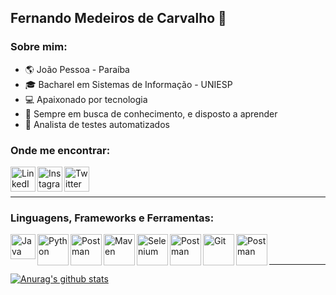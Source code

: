 ## Fernando Medeiros de Carvalho 👋

<!--
**fernandomccc/fernandomccc** is a ✨ _special_ ✨ repository because its `README.md` (this file) appears on your GitHub profile.
-->

### Sobre mim:

- :earth_americas: João Pessoa - Paraíba
- ‍🎓 Bacharel em Sistemas de Informação - UNIESP
- ‍💻 Apaixonado por tecnologia
- 🌱 Sempre em busca de conhecimento, e disposto a aprender
- 🐞 Analista de testes automatizados
 
### Onde me encontrar:

[<img align="left" alt="LinkedIn" width="40px" src="https://cdn.iconscout.com/icon/free/png-256/linkedin-circle-1868976-1583140.png"/>][linkedin]
[<img align="left" alt="Instagram" width="40px" src="https://seeklogo.com/images/I/instagram-logo-3EDAAFAF47-seeklogo.com.png"/>][instagram]
[<img align="left" alt="Twitter" width="40px" src="https://icon-library.com/images/twitter-icon-svg/twitter-icon-svg-28.jpg"/>][twitter]
<br/><br/>
<hr></hr>

### Linguagens, Frameworks e Ferramentas:

[<img align="left" alt="Java" width="40px" src="http://www.trt5.jus.br/recursos/BancoImagens/%7B107F40E0-2305-435F-B280-E05E05042F4C%7D_java-logo-500x307.png"/>][java]
[<img align="left" alt="Python" width="50px" src="https://upload.wikimedia.org/wikipedia/commons/thumb/0/0a/Python.svg/1200px-Python.svg.png"/>][python]
[<img align="left" alt="Postman" width="50px" src="https://cdn.springpeople.com/media/Rest%20Assured.png"/>][restassured]


[<img align="left" alt="Maven" width="50px" src="https://www.felypeganzert.com/img/knowledges/maven.png"/>][maven]
[<img align="left" alt="Selenium" width="50px" src="https://iconape.com/wp-content/files/yd/371438/svg/371438.svg"/>][selenium]
[<img align="left" alt="Postman" width="50px" src="https://miro.medium.com/max/460/1*ahIiDbsR6s9XgR45nJJ5DA.png"/>][junit]

[<img align="left" alt="Git" width="50px" src="https://upload.wikimedia.org/wikipedia/commons/thumb/3/3f/Git_icon.svg/800px-Git_icon.svg.png"/>][git]
[<img align="left" alt="Postman" width="50px" src="https://s3.amazonaws.com/kinlane-productions2/api-evangelist/postman/postman-logo.png"/>][postman]

<br/><br/>
<hr>

[![Anurag's github stats](https://github-readme-stats.vercel.app/api?username=fernandomccc&show_icons=true&theme=dracula)](https://github.com/fernandomccc/)


[linkedin]: https://www.linkedin.com/in/fernandomccc/
[instagram]: https://www.instagram.com/fernandomccc/
[twitter]: https://twitter.com/fernandomccc/
[restassured]: https://rest-assured.io/
[junit]: https://junit.org/
[postman]: https://www.postman.com/
[python]: https://www.python.org/doc/
[maven]: https://maven.apache.org/guides/index.html
[git]: https://git-scm.com/docs
[selenium]: https://www.selenium.dev/documentation/en/
[java]: https://docs.oracle.com/en/java/

